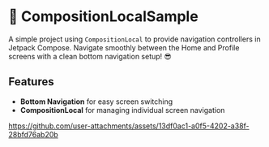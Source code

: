 # 🧩 CompositionLocalSample

A simple project using `CompositionLocal` to provide navigation controllers in Jetpack Compose. Navigate smoothly between the Home and Profile screens with a clean bottom navigation setup! 😎

## Features

- **Bottom Navigation** for easy screen switching
- **CompositionLocal** for managing individual screen navigation

https://github.com/user-attachments/assets/13df0ac1-a0f5-4202-a38f-28bfd76ab20b

